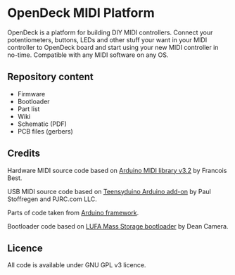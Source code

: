 # OpenDeck MIDI Platform

OpenDeck is a platform for building DIY MIDI controllers. Connect your potentiometers, buttons, LEDs and other stuff your want in your MIDI controller
to OpenDeck board and start using your new MIDI controller in no-time. Compatible with any MIDI software on any OS.

## Repository content
* Firmware
* Bootloader
* Part list
* Wiki
* Schematic (PDF)
* PCB files (gerbers)

## Credits
Hardware MIDI source code based on [Arduino MIDI library v3.2](https://github.com/FortySevenEffects/arduino_midi_library/releases/tag/3.2) by Francois Best.

USB MIDI source code based on [Teensyduino Arduino add-on](http://www.pjrc.com/teensy/teensyduino.html) by Paul Stoffregen and PJRC.com LLC.

Parts of code taken from [Arduino framework](https://github.com/arduino/Arduino).

Bootloader code based on [LUFA Mass Storage bootloader](http://www.fourwalledcubicle.com/LUFA.php) by Dean Camera.

## Licence
All code is available under GNU GPL v3 licence.